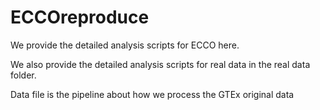 # ECCOreproduce

We provide the detailed analysis scripts for ECCO here. 

We also provide the detailed analysis scripts for real data in the real data folder.

Data file is the pipeline about how we process the GTEx original data

